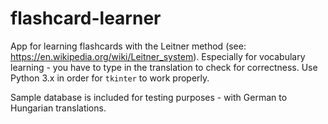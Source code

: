 # flashcard-learner

App for learning flashcards with the Leitner method (see: https://en.wikipedia.org/wiki/Leitner_system).
Especially for vocabulary learning - you have to type in the translation to check for correctness.
Use Python 3.x in order for `tkinter` to work properly.

Sample database is included for testing purposes - with German to Hungarian translations.


